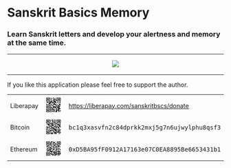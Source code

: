 # Sanskrit Basics Memory

### Learn Sanskrit letters and develop your alertness and memory at the same time.
---
<p align="center">
  <a href="https://play.google.com/store/apps/details?id=com.sanskritbasics.memory">
    <img src="https://play.google.com/intl/en_us/badges/images/generic/en_badge_web_generic.png" width="200px"/>
  </a>
</p>

---

If you like this application please feel free to support the author.


<table>
  <tr>
    <td>Liberapay</td>
    <td><a href="https://liberapay.com/sanskritbscs/"><img src="files/qr-liberapay.svg" alt="sanskritbscs at liberapay.com" width="100px"></a></td>
    <td><a href="https://liberapay.com/sanskritbscs/donate">https://liberapay.com/sanskritbscs/donate</a></td>
  </tr>
  <tr>
    <td>Bitcoin</td>
    <td><img src="files/qr-bitcoin.svg" alt="Bitcoin QR code" width="100px"></td>
    <td><samp>bc1q3xasvfn2c84dprkk2mxj5g7n6ujwylphu8qsf3</samp></td>
  </tr>
  <tr>
    <td>Ethereum</td>
    <td><img src="files/qr-ethereum.svg" alt="Bitcoin QR code" width="100px"></td>
    <td><samp>0xD5BA95fF0912A17163e07C0EA8895Be6653431b1</samp></td>
  </tr>
</table>

